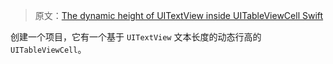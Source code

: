 > 原文：[The dynamic height of UITextView inside UITableViewCell Swift](https://www.swiftdevcenter.com/the-dynamic-height-of-uitextview-inside-uitableviewcell-swift/)



创建一个项目，它有一个基于 `UITextView` 文本长度的动态行高的 `UITableViewCell`。
